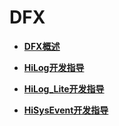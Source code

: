 # DFX<a name="ZH-CN_TOPIC_0000001157479395"></a>

-   **[DFX概述](DFX概述.md)**  

-   **[HiLog开发指导](HiLog开发指导.md)**  

-   **[HiLog\_Lite开发指导](HiLog_Lite开发指导.md)**  

-   **[HiSysEvent开发指导](HiSysEvent开发指导.md)**  


